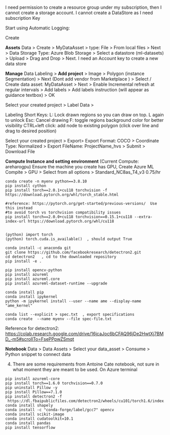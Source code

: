 I need permission to create a resource group under my subscription, then I cannot create a storage account. I cannot create a DataStore as I need subscription Key

Start using Automatic Logging:

Create 

**Assets**
Data > Create > MyDataAsset > type: File > From local files > Next > Data Storage Type: Azure Blob Storage > Select a datastore (ml-datasets) > Upload > Drag and Drop > Next.
	I need an Account key to create a new data store

**Manage**
Data Labeling > **Add project** > Image > Polygon (instance Segmentation) > Next (Dont add vendor from Marketplace ) > Select / Create data asset: MyDataAsset > Next > Enable Incremental refresh at regular intervals > Add labels > Add labels instruction (will appear as guidance textbox) > OK

Select your created project > Label Data > 

Labeling Short Keys:
	L: Lock drawn regions so you can draw on top. L again to unlock
	Esc: Cancel drawing
	F: toggle regions background color for better visibility
	CTRL+left click: add node to existing polygon (click over line and drag to desired position)

Select your created project > Export> Export Format: COCO > Coordinate Type: Normalized > Export FileName: ProjectName_hvs > Submit > Download File 


**Compute Instance and setting environment**  (Current Compute: areharogpu)
Ensure the machine you create has GPU, Create Azure ML Compite > GPU > Select from all options > Standard_NC8as_T4_v3 0.75/hr
```
conda create -n myenv python==3.8.10
pip install cython
pip install torch==2.0.1+cu118 torchvision -f https://download.pytorch.org/whl/torch_stable.html

#reference: https://pytorch.org/get-started/previous-versions/  Use this instead
#to avoid torch vs torchvision compatibility issues
pip install torch==2.0.0+cu118 torchvision==0.15.1+cu118 --extra-index-url https://download.pytorch.org/whl/cu118


(python) import torch
(python) torch.cuda.is_available()  , should output True

conda install -c anaconda git
git clone https://github.com/facebookresearch/detectron2.git
cd detectron2   , cd to the downloaded repository
pip install -e .

pip install opencv-python
pip install azureml
pip install azureml.core
pip install azureml-dataset-runtime --upgrade

conda install pip
conda install ipykernel
python -m ipykernel install --user --name ame --display-name "ame_kernel" 

conda list --explicit > spec.txt  , export specifications
conda create  --name myenv --file spec-file.txt 
```
Reference for detectron2: https://colab.research.google.com/drive/16jcaJoc6bCFAQ96jDe2HwtXj7BMD_-m5#scrollTo=FsePPpwZSmqt

**Notebook**
Data > Data Assets > Select your data_asset > Consume > Python snippet to connect data

4. There are some requirements from Antoine Cate notebook, not sure in what moment they are meant to be used. On Azure terminal
```
pip install azureml-core
pip install torch==1.6.0 torchvision==0.7.0
pip uninstall Pillow -y
pip install Pillow==7.1.0
pip install detectron2 -f  https://dl.fbaipublicfiles.com/detectron2/wheels/cu101/torch1.6/index.html
conda install shapely
conda install -c "conda-forge/label/gcc7" opencv
conda install scikit-image
conda install cudatoolkit=10.1
conda install pandas
pip install tensorflow
```